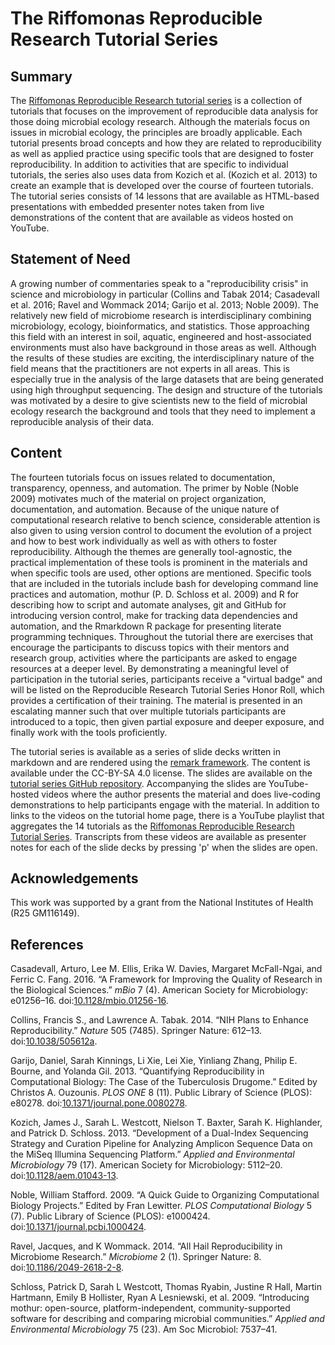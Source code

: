 The Riffomonas Reproducible Research Tutorial Series
=======

Summary
-------

The [Riffomonas Reproducible Research tutorial
series](https://www.riffomonas.org/reproducible_research) is a
collection of tutorials that focuses on the improvement of reproducible
data analysis for those doing microbial ecology research. Although the
materials focus on issues in microbial ecology, the principles are
broadly applicable. Each tutorial presents broad concepts and how they
are related to reproducibility as well as applied practice using
specific tools that are designed to foster reproducibility. In addition
to activities that are specific to individual tutorials, the series also
uses data from Kozich et al. (Kozich et al. 2013) to create an example
that is developed over the course of fourteen tutorials. The tutorial
series consists of 14 lessons that are available as HTML-based
presentations with embedded presenter notes taken from live
demonstrations of the content that are available as videos hosted on
YouTube.

Statement of Need
-----------------

A growing number of commentaries speak to a "reproducibility crisis" in
science and microbiology in particular (Collins and Tabak 2014;
Casadevall et al. 2016; Ravel and Wommack 2014; Garijo et al. 2013;
Noble 2009). The relatively new field of microbiome research is
interdisciplinary combining microbiology, ecology, bioinformatics, and
statistics. Those approaching this field with an interest in soil,
aquatic, engineered and host-associated environments must also have
background in those areas as well. Although the results of these studies
are exciting, the interdisciplinary nature of the field means that the
practitioners are not experts in all areas. This is especially true in
the analysis of the large datasets that are being generated using high
throughput sequencing. The design and structure of the tutorials was
motivated by a desire to give scientists new to the field of microbial
ecology research the background and tools that they need to implement a
reproducible analysis of their data.

Content
-------

The fourteen tutorials focus on issues related to documentation,
transparency, openness, and automation. The primer by Noble (Noble 2009)
motivates much of the material on project organization, documentation,
and automation. Because of the unique nature of computational research
relative to bench science, considerable attention is also given to using
version control to document the evolution of a project and how to best
work individually as well as with others to foster reproducibility.
Although the themes are generally tool-agnostic, the practical
implementation of these tools is prominent in the materials and when
specific tools are used, other options are mentioned. Specific tools
that are included in the tutorials include bash for developing command
line practices and automation, mothur (P. D. Schloss et al. 2009) and R
for describing how to script and automate analyses, git and GitHub for
introducing version control, make for tracking data dependencies and
automation, and the Rmarkdown R package for presenting literate
programming techniques. Throughout the tutorial there are exercises that
encourage the participants to discuss topics with their mentors and
research group, activities where the participants are asked to engage
resources at a deeper level. By demonstrating a meaningful level of
participation in the tutorial series, participants receive a "virtual
badge" and will be listed on the Reproducible Research Tutorial Series
Honor Roll, which provides a certification of their training. The
material is presented in an escalating manner such that over multiple
tutorials participants are introduced to a topic, then given partial
exposure and deeper exposure, and finally work with the tools
proficiently.

The tutorial series is available as a series of slide decks written in
markdown and are rendered using the [remark
framework](https://remarkjs.com). The content is available under the
CC-BY-SA 4.0 license. The slides are available on the [tutorial series
GitHub repository](https://github.com/riffomonas/reproducible_research).
Accompanying the slides are YouTube-hosted videos where the author
presents the material and does live-coding demonstrations to help
participants engage with the material. In addition to links to the
videos on the tutorial home page, there is a YouTube playlist that
aggregates the 14 tutorials as the [Riffomonas Reproducible Research
Tutorial
Series](https://www.youtube.com/watch?v=CfO_f6a3XSo&list=PLmNrK_nkqBpL0d2E26TqPkmTAfelYKbQX).
Transcripts from these videos are available as presenter notes for each
of the slide decks by pressing 'p' when the slides are open.

Acknowledgements
----------------

This work was supported by a grant from the National Institutes of
Health (R25 GM116149).

References
----------

Casadevall, Arturo, Lee M. Ellis, Erika W. Davies, Margaret McFall-Ngai,
and Ferric C. Fang. 2016. “A Framework for Improving the Quality of
Research in the Biological Sciences.” *mBio* 7 (4). American Society for
Microbiology: e01256–16.
doi:[10.1128/mbio.01256-16](https://doi.org/10.1128/mbio.01256-16).

Collins, Francis S., and Lawrence A. Tabak. 2014. “NIH Plans to Enhance
Reproducibility.” *Nature* 505 (7485). Springer Nature: 612–13.
doi:[10.1038/505612a](https://doi.org/10.1038/505612a).

Garijo, Daniel, Sarah Kinnings, Li Xie, Lei Xie, Yinliang Zhang, Philip
E. Bourne, and Yolanda Gil. 2013. “Quantifying Reproducibility in
Computational Biology: The Case of the Tuberculosis Drugome.” Edited by
Christos A. Ouzounis. *PLOS ONE* 8 (11). Public Library of Science
(PLOS): e80278.
doi:[10.1371/journal.pone.0080278](https://doi.org/10.1371/journal.pone.0080278).

Kozich, James J., Sarah L. Westcott, Nielson T. Baxter, Sarah K.
Highlander, and Patrick D. Schloss. 2013. “Development of a Dual-Index
Sequencing Strategy and Curation Pipeline for Analyzing Amplicon
Sequence Data on the MiSeq Illumina Sequencing Platform.” *Applied and
Environmental Microbiology* 79 (17). American Society for Microbiology:
5112–20.
doi:[10.1128/aem.01043-13](https://doi.org/10.1128/aem.01043-13).

Noble, William Stafford. 2009. “A Quick Guide to Organizing
Computational Biology Projects.” Edited by Fran Lewitter. *PLOS
Computational Biology* 5 (7). Public Library of Science (PLOS):
e1000424.
doi:[10.1371/journal.pcbi.1000424](https://doi.org/10.1371/journal.pcbi.1000424).

Ravel, Jacques, and K Wommack. 2014. “All Hail Reproducibility in
Microbiome Research.” *Microbiome* 2 (1). Springer Nature: 8.
doi:[10.1186/2049-2618-2-8](https://doi.org/10.1186/2049-2618-2-8).

Schloss, Patrick D, Sarah L Westcott, Thomas Ryabin, Justine R Hall,
Martin Hartmann, Emily B Hollister, Ryan A Lesniewski, et al. 2009.
“Introducing mothur: open-source, platform-independent,
community-supported software for describing and comparing microbial
communities.” *Applied and Environmental Microbiology* 75 (23). Am Soc
Microbiol: 7537–41.
